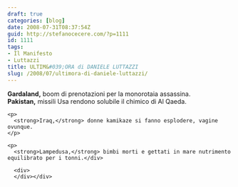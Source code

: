 ```yaml
---
draft: true
categories: [blog]
date: 2008-07-31T08:37:54Z
guid: http://stefanocecere.com/?p=1111
id: 1111
tags:
- Il Manifesto
- Luttazzi
title: ULTIM&#039;ORA di DANIELE LUTTAZZI
slug: /2008/07/ultimora-di-daniele-luttazzi/
---
```


<div class="modulogiornale">
  <div class="pezzotitolo">
    <strong>Gardaland,</strong> boom di prenotazioni per la monorotaia assassina.
  </div>
  
  <div class="pezzotesto">
    <strong>Pakistan,</strong> missili Usa rendono solubile il chimico di Al Qaeda.</p> 
    
    <p>
      <strong>Iraq,</strong> donne kamikaze si fanno esplodere, vagine ovunque.
    </p>
    
    <p>
      <strong>Lampedusa,</strong> bimbi morti e gettati in mare nutrimento equilibrato per i tonni.</div> 
      
      <div>
      </div></div>